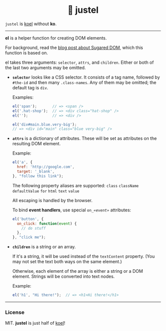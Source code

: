 <h1 align='center'> 🤹 justel </h1>

`justel` is [koel](https://github.com/tjvr/koel) without **ko**.

---

**el** is a helper function for creating DOM elements.

For background, read the [blog post about Sugared DOM](http://blog.fastmail.com/2012/02/20/building-the-new-ajax-mail-ui-part-2-better-than-templates-building-highly-dynamic-web-pages/), which this function is based on.

el takes three arguments: `selector`, `attrs`, and `children`. Either or both
of the last two arguments may be omitted.

  - **`selector`** looks like a CSS selector. It consists of a tag name,
    followed by `#the-id` and then many `.class-names`. Any of them may
    be omitted; the default tag is `div`.

    Examples:

    ```js
    el('span');       // => <span />
    el('.hat-shop');  // => <div class="hat-shop" />
    el('');           // => <div />

    el('div#main.blue.very-big');
    // => <div id="main" class="blue very-big" />
    ```

  - **`attrs`** is a dictionary of attributes. These will be set as attributes
    on the resulting DOM element.

    Example:

    ```js
    el('a', {
      href: 'http://google.com',
      target: '_blank',
    }, "follow this link");
    ```

    The following property aliases are supported: `class` `className`
    `defaultValue` `for` `html` `text` `value`

    All escaping is handled by the browser.

    To bind **event handlers**, use special <code>on_*«event»*</code>
    attributes:

    ```js
    el('button', {
      on_click: function(event) {
        // do stuff
      },
    }, "click me");
    ```

  - **`children`** is a string or an array.

    If it's a string, it will be used instead of the `textContent` property.
    (You may not set the text both ways on the same element.)

    Otherwise, each element of the array is either a string or a DOM element.
    Strings will be converted into text nodes.

    Example:

    ```js
    el('h1', "Hi there!");  // => <h1>Hi there!</h1>
    ```

-------------------------------------------------------------------------------

### License

MIT. **justel** is just half of [koel](https://github.com/tjvr/koel)!
